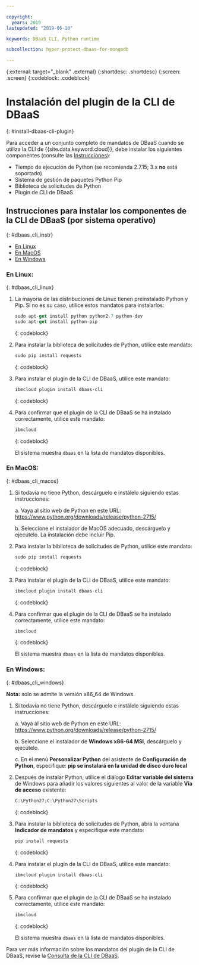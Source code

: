 ```yaml
---

copyright:
  years: 2019
lastupdated: "2019-06-10"

keywords: DBaaS CLI, Python runtime

subcollection: hyper-protect-dbaas-for-mongodb

---
```


{:external: target="_blank" .external}
{:shortdesc: .shortdesc}
{:screen: .screen}
{:codeblock: .codeblock}


# Instalación del plugin de la CLI de DBaaS
{: #install-dbaas-cli-plugin}

Para acceder a un conjunto completo de mandatos de DBaaS cuando se utiliza la CLI de {{site.data.keyword.cloud}},
debe instalar los siguientes componentes
(consulte las [Instrucciones](#dbaas_cli_instr)):

- Tiempo de ejecución de Python (se recomienda 2.7.15; 3.x **no** está soportado)
- Sistema de gestión de paquetes Python Pip
- Biblioteca de solicitudes de Python
- Plugin de CLI de DBaaS

## Instrucciones para instalar los componentes de la CLI de DBaaS (por sistema operativo)
{: #dbaas_cli_instr}

- [En Linux](#dbaas_cli_linux)
- [En MacOS](#dbaas_cli_macos)
- [En Windows](#dbaas_cli_windows)

### En Linux:
{: #dbaas_cli_linux}

1. La mayoría de las distribuciones de Linux tienen preinstalado Python y Pip. Si no es su caso, utilice estos mandatos para instalarlos:

   ```javascript
   sudo apt-get install python python2.7 python-dev
   sudo apt-get install python-pip
   ```
   {: codeblock}

2. Para instalar la biblioteca de solicitudes de Python, utilice este mandato:

   ```javascript
   sudo pip install requests
   ```
   {: codeblock}

3. Para instalar el plugin de la CLI de DBaaS, utilice este mandato:

   ```javascript
   ibmcloud plugin install dbaas-cli
   ```
   {: codeblock}

4. Para confirmar que el plugin de la CLI de DBaaS se ha instalado correctamente, utilice este mandato:

   ```javascript
   ibmcloud
   ```
   {: codeblock}

   El sistema muestra `dbaas` en la lista de mandatos disponibles.

### En MacOS:
{: #dbaas_cli_macos}

1. Si todavía no tiene Python, descárguelo e instálelo siguiendo estas instrucciones:

    a. Vaya al sitio web de Python en este URL: https://www.python.org/downloads/release/python-2715/

    b. Seleccione el instalador de MacOS adecuado, descárguelo y ejecútelo. La instalación debe incluir Pip.

2. Para instalar la biblioteca de solicitudes de Python, utilice este mandato:

   ```javascript
   sudo pip install requests
   ```
   {: codeblock}

3. Para instalar el plugin de la CLI de DBaaS, utilice este mandato:

   ```javascript
   ibmcloud plugin install dbaas-cli
   ```
   {: codeblock}

4. Para confirmar que el plugin de la CLI de DBaaS se ha instalado correctamente, utilice este mandato:

   ```javascript
   ibmcloud
   ```
   {: codeblock}

   El sistema muestra `dbaas` en la lista de mandatos disponibles.

### En Windows:
{: #dbaas_cli_windows}

**Nota:** solo se admite la versión x86_64 de Windows.

1. Si todavía no tiene Python, descárguelo e instálelo siguiendo estas instrucciones:

    a. Vaya al sitio web de Python en este URL: https://www.python.org/downloads/release/python-2715/

    b. Seleccione el instalador de **Windows x86-64 MSI**, descárguelo y ejecútelo.

    c. En el menú **Personalizar Python** del asistente de **Configuración de Python**, especifique: **pip se instalará en la unidad de disco duro local**

2. Después de instalar Python, utilice el diálogo **Editar variable del sistema** de Windows para añadir los valores siguientes al valor de la variable **Vía de acceso** existente:

   ```javascript
   C:\Python27;C:\Python27\Scripts
   ```
   {: codeblock}

3. Para instalar la biblioteca de solicitudes de Python, abra la ventana **Indicador de mandatos** y especifique este mandato:

   ```javascript
   pip install requests
   ```
   {: codeblock}

4. Para instalar el plugin de la CLI de DBaaS, utilice este mandato:

   ```javascript
   ibmcloud plugin install dbaas-cli
   ```
   {: codeblock}

5. Para confirmar que el plugin de la CLI de DBaaS se ha instalado correctamente, utilice este mandato:

   ```javascript
   ibmcloud
   ```
   {: codeblock}

   El sistema muestra `dbaas` en la lista de mandatos disponibles.

Para ver más información sobre los mandatos del plugin de la CLI de DBaaS, revise la [Consulta de la CLI de DBaaS](/docs/services/hyper-protect-dbaas-for-mongodb?topic=hyper-protect-dbaas-for-mongodb-dbaas_cli_plugin).
